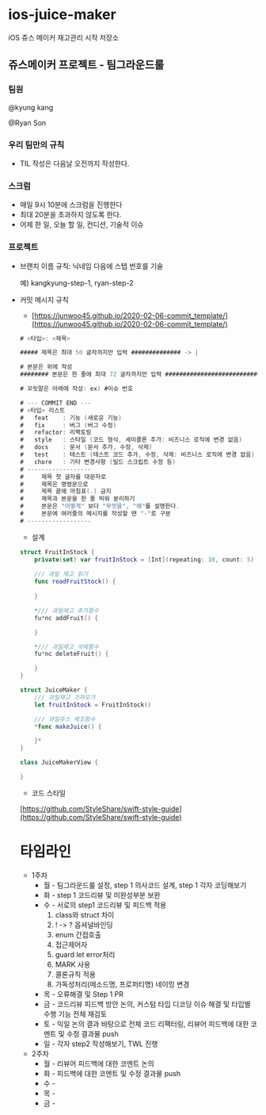 # ios-juice-maker
iOS 쥬스 메이커 재고관리 시작 저장소

## 쥬스메이커 프로젝트 - 팀그라운드룰

### 팀원

@kyung kang 

@Ryan Son 

### ****우리 팀만의 규칙****

- TIL 작성은 다음날 오전까지 작성한다.

### ****스크럼****

- 매일 9시 10분에 스크럼을 진행한다
- 최대 20분을 초과하지 않도록 한다.
- 어제 한 일, 오늘 할 일, 컨디션, 기술적 이슈

### ****프로젝트****

- 브랜치 이름 규칙: 닉네임 다음에 스텝 번호를 기술

    예) kangkyung-step-1, ryan-step-2

- 커밋 메시지 규칙
    - [https://junwoo45.github.io/2020-02-06-commit_template/](https://junwoo45.github.io/2020-02-06-commit_template/)

    ```swift
    # <타입>: <제목>

    ##### 제목은 최대 50 글자까지만 입력 ############## -> |

    # 본문은 위에 작성
    ######## 본문은 한 줄에 최대 72 글자까지만 입력 ########################### -> |

    # 꼬릿말은 아래에 작성: ex) #이슈 번호

    # --- COMMIT END ---
    # <타입> 리스트
    #   feat    : 기능 (새로운 기능)
    #   fix     : 버그 (버그 수정)
    #   refactor: 리팩토링
    #   style   : 스타일 (코드 형식, 세미콜론 추가: 비즈니스 로직에 변경 없음)
    #   docs    : 문서 (문서 추가, 수정, 삭제)
    #   test    : 테스트 (테스트 코드 추가, 수정, 삭제: 비즈니스 로직에 변경 없음)
    #   chore   : 기타 변경사항 (빌드 스크립트 수정 등)
    # ------------------
    #     제목 첫 글자를 대문자로
    #     제목은 명령문으로
    #     제목 끝에 마침표(.) 금지
    #     제목과 본문을 한 줄 띄워 분리하기
    #     본문은 "어떻게" 보다 "무엇을", "왜"를 설명한다.
    #     본문에 여러줄의 메시지를 작성할 땐 "-"로 구분
    # ------------------
    ```

    - 설계

    ```swift
    struct FruitInStock {
    	private(set) var fruitInStock = [Int](repeating: 10, count: 5)
    	
    	/// 과일 재고 읽기 
    	func readFruitStock() {
    	
    	}

    	*/// 과일재고 추가함수
    	fu*nc addFruit() {

    	}

    	*/// 과일재고 삭제함수
    	fu*nc deleteFruit() {

    	}
    }

    struct JuiceMaker {
    	/// 과일재고 가져오기
    	let fruitInStock = FruitInStock()

    	/// 과일쥬스 제조함수
    	*func makeJuice() {

    	}*
    }

    class JuiceMakerView {

    }
    ```

    - 코드 스타일

    [https://github.com/StyleShare/swift-style-guide](https://github.com/StyleShare/swift-style-guide)

    # 타임라인

    - 1주차
        - 월 - 팀그라운드룰 설정, step 1 의사코드 설계, step 1 각자 코딩해보기
        - 화 - step 1 코드리뷰 및 미완성부분 보완
        - 수 - 서로의 step1 코드리뷰 및 피드백 적용
            1. class와 struct 차이
            2. ! -> ? 옵셔널바인딩
            3. enum 간접호출
            4. 접근제어자
            5. guard let error처리
            6. MARK 사용
            7. 콜론규칙 적용
            8. 가독성처리(메소드명, 프로퍼티명) 네이밍 변경
        - 목 - 오류해결 및 Step 1 PR
        - 금 - 코드리뷰 피드백 방안 논의, 커스텀 타입 디코딩 이슈 해결 및 타입별 수행 기능 전체 재검토 
        - 토 - 익일 논의 결과 바탕으로 전체 코드 리팩터링, 리뷰어 피드백에 대한 코멘트 및 수정 결과물 push
        - 일 - 각자 step2 작성해보기, TWL 진행
    - 2주차
        - 월 - 리뷰어 피드백에 대한 코멘트 논의
        - 화 - 피드백에 대한 코멘트 및 수정 결과물 push
        - 수 -
        - 목 -
        - 금 -

